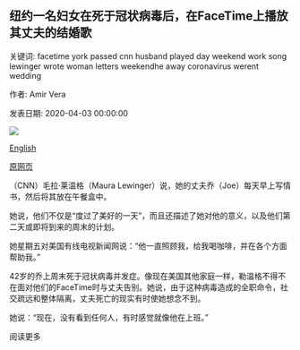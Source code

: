 ## 纽约一名妇女在死于冠状病毒后，在FaceTime上播放其丈夫的结婚歌

关键词: facetime york passed cnn husband played day weekend work song lewinger wrote woman letters weekendhe away coronavirus werent wedding

作者: Amir Vera

发表日期: 2020-04-03 00:00:00

![](https://cdn.cnn.com/cnnnext/dam/assets/200404013639-joe-lewinger-coronavirus-super-tease.jpg)

[English](A%20New%20York%20woman%20played%20her%20husband%20their%20wedding%20song%20on%20FaceTime%20as%20he%20passed%20away%20from%20coronavirus.md)

[原网页](https://edition.cnn.com/2020/04/03/us/wife-facetime-husband-coronavirus-death/index.html)

（CNN）毛拉·莱温格（Maura Lewinger）说，她的丈夫乔（Joe）每天早上写情书，然后将其放在午餐盒中。

她说，他们不仅是“度过了美好的一天”，而且还描​​述了她对他的意义，以及他们第二天或即将到来的周末的计划。

她星期五对美国有线电视新闻网说：“他一直照顾我，给我喝咖啡，并在各个方面帮助我。”

42岁的乔上周末死于冠状病毒并发症。像现在美国其他家庭一样，勒温格不得不在面对他们的FaceTime时与丈夫告别。她说，由于这种病毒造成的全职命令，社交疏远和整体隔离，丈夫死亡的现实有时使她想念不到。

她说：“现在，没有看到任何人，有时感觉就像他在上班。”

阅读更多